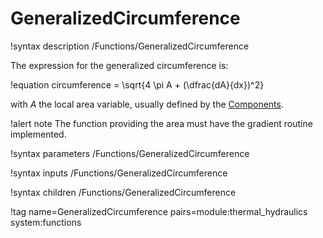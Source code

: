 # GeneralizedCircumference

!syntax description /Functions/GeneralizedCircumference

The expression for the generalized circumference is:

!equation
circumference = \sqrt{4 \pi A + (\dfrac{dA}{dx})^2}

with $A$ the local area variable, usually defined by the [Components](syntax/Components/index.md).

!alert note
The function providing the area must have the gradient routine implemented.

!syntax parameters /Functions/GeneralizedCircumference

!syntax inputs /Functions/GeneralizedCircumference

!syntax children /Functions/GeneralizedCircumference

!tag name=GeneralizedCircumference pairs=module:thermal_hydraulics system:functions
